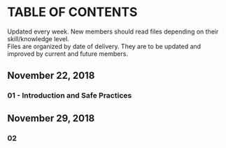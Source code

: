 # TABLE OF CONTENTS  
Updated every week. New members should read files depending on their skill/knowledge level. <br> 
Files are organized by date of delivery. They are to be updated and improved by current and future members. 
## November 22, 2018 
### 01 - Introduction and Safe Practices
## November 29, 2018 
### 02
